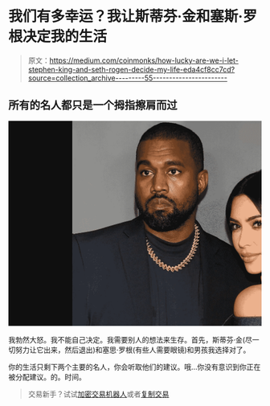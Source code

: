 # 我们有多幸运？我让斯蒂芬·金和塞斯·罗根决定我的生活

> 原文：<https://medium.com/coinmonks/how-lucky-are-we-i-let-stephen-king-and-seth-rogen-decide-my-life-eda4cf8cc7cd?source=collection_archive---------55----------------------->

## 所有的名人都只是一个拇指擦肩而过

![](img/ca4b5dd8dfea386cc0a80a268445bc14.png)

我勃然大怒。我不能自己决定。我需要别人的想法来生存。首先，斯蒂芬·金(尽一切努力让它出来，然后退出)和塞思·罗根(有些人需要眼镜)和男孩我选择对了。

你的生活只剩下两个主要的名人，你会听取他们的建议。哦…你没有意识到你正在被分配建议。的。时间。

> 交易新手？试试[加密交易机器人](/coinmonks/crypto-trading-bot-c2ffce8acb2a)或者[复制交易](/coinmonks/top-10-crypto-copy-trading-platforms-for-beginners-d0c37c7d698c)